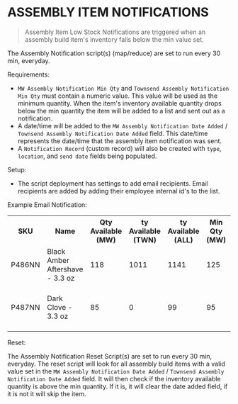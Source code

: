 # ASSEMBLY ITEM NOTIFICATIONS

> Assembly Item Low Stock Notifications are triggered when an assembly build item's inventory falls below the min value set.

The Assembly Notification script(s) (map/reduce) are set to run every 30 min, everyday.

Requirements:

- `MW Assembly Notification Min Qty` and `Townsend Assembly Notification Min Qty` must contain a numeric value. This value will be used as the minimum quantity. When the item's inventory available quantity drops below the min quantity the item will be added to a list and sent out as a notification.
- A date/time will be added to the `MW Assembly Notification Date Added` / `Townsend Assembly Notification Date Added` field. This date/time represents the date/time that the assembly item notification was sent.
- A `Notification Record` (custom record) will also be created with `type`, `location`, and `send date` fields being populated.

Setup:

- The script deployment has settings to add email recipients. Email recipients are added by adding their employee internal id's to the list.

Example Email Notification:

<table>
  <tr>
    <th>SKU</th>
    <th>Name</th>
    <th>Qty Available (MW)</th>
    <th>ty Available (TWN)</th>
    <th>ty Available (ALL)</th>
    <th>Min Qty (MW)</th>
    <th>Buildable TWN</th>
    <th>Buildable All</th>
    <th>Date Added</th>
    <th>Action</th>
  </tr>
  <tr>
    <td>P486NN</td>
    <td>Black Amber Aftershave - 3.3 oz</td>
    <td>118</td>
    <td>1011</td>
    <td>1141</td>
    <td>125</td>
    <td>7644</td>
    <td>7644</td>
    <td>2024-06-17</td>
    <td>Transfer to Main Warehouse</td>
  </tr>
  <tr>
    <td>P487NN</td>
    <td>Dark Clove - 3.3 oz</td>
    <td>85</td>
    <td>0</td>
    <td>99</td>
    <td>95</td>
    <td>5000</td>
    <td>5000</td>
    <td>2024-06-17</td>
    <td>Build at least 10 units to satisfy MW min</td>
  </tr>
</table>

Reset:

The Assembly Notification Reset Script(s) are set to run every 30 min, everyday. The reset script will look for all assembly build items with a valid value set in the `MW Assembly Notification Date Added` / `Townsend Assembly Notification Date Added` field. It will then check if the inventory available quantity is above the min quantity. If it is, it will clear the date added field, if it is not it will skip the item.
